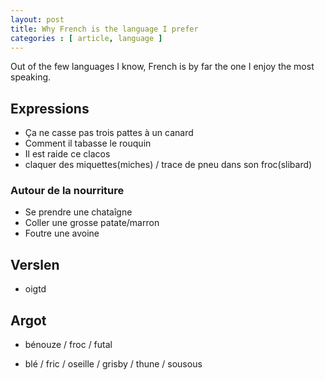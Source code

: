 ```yaml
---
layout: post
title: Why French is the language I prefer
categories : [ article, language ]
---
```


Out of the few languages I know, French is by far the one I enjoy the most speaking.

## Expressions

* Ça ne casse pas trois pattes à un canard
* Comment il tabasse le rouquin
* Il est raide ce clacos
* claquer des miquettes(miches) / trace de pneu dans son froc(slibard)

### Autour de la nourriture

* Se prendre une chataîgne
* Coller une grosse patate/marron
* Foutre une avoine

## Verslen

* oigtd

## Argot

* bénouze / froc / futal
- blé / fric / oseille / grisby / thune / sousous

